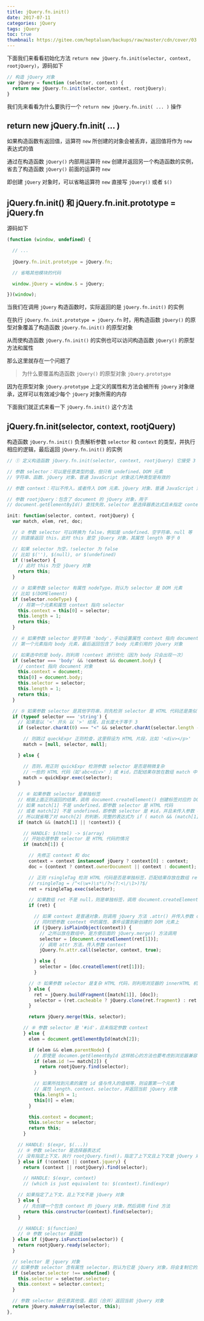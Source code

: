 ```yaml
---
title: jQuery.fn.init()
date: 2017-07-11
categories: jQuery
tags: jQuery
toc: true
thumbnail: https://gitee.com/heptaluan/backups/raw/master/cdn/cover/03.jpg
---
```


下面我们来看看初始化方法 `return new jQuery.fn.init(selector, context, rootjQuery)`，源码如下

```js
// 构造 jQuery 对象
var jQuery = function (selector, context) {
  return new jQuery.fn.init(selector, context, rootjQuery);
}
```

<!--more-->

我们先来看看为什么要执行一个 `return new jQuery.fn.init( ... )` 操作 

## return new jQuery.fn.init( ... )

如果构造函数有返回值，运算符 `new` 所创建的对象会被丢弃，返回值将作为 `new` 表达式的值

通过在构造函数 `jQuery()` 内部用运算符 `new` 创建并返回另一个构造函数的实例，省去了构造函数 `jQuery()` 前面的运算符 `new`

即创建 `jQuery` 对象时，可以省略运算符 `new` 直接写 `jQuery()` 或者 `$()`



## jQuery.fn.init() 和 jQuery.fn.init.prototype = jQuery.fn

源码如下

```js
(function (window, undefined) {

  // ...
  
  jQuery.fn.init.prototype = jQuery.fn;

  // 省略其他模块的代码

  window.jQuery = window.$ = jQuery;

})(window);
```

当我们在调用 `jQuery` 构造函数时，实际返回的是 `jQuery.fn.init()` 的实例

在执行 `jQuery.fn.init.prototype = jQuery.fn` 时，用构造函数 `jQuery()` 的原型对象覆盖了构造函数 `jQuery.fn.init()` 的原型对象

从而使构造函数 `jQuery.fn.init()` 的实例也可以访问构造函数 `jQuery()` 的原型方法和属性

那么这里就存在一个问题了

> 为什么要覆盖构造函数 `jQuery()` 的原型对象 `jQuery.prototype`

因为在原型对象 `jQuery.prototype` 上定义的属性和方法会被所有 `jQuery` 对象继承，这样可以有效减少每个 `jQuery` 对象所需的内存

下面我们就正式来看一下 `jQuery.fn.init()` 这个方法


## jQuery.fn.init(selector, context, rootjQuery)

构造函数 `jQuery.fn.init()` 负责解析参数 `selector` 和 `context` 的类型，并执行相应的逻辑，最后返回 `jQuery.fn.init()` 的实例

```js
// ① 定义构造函数 jQuery.fn.init(selector, context, rootjQuery) 它接受 3 个参数

// 参数 selector：可以是任意类型的值，但只有 undefined、DOM 元素
// 字符串、函数、jQuery 对象、普通 JavaScript 对象这几种类型是有效的

// 参数 context：可以不传入，或者传入 DOM 元素、jQuery 对象、普通 JavaScript 对象之一

// 参数 rootjQuery：包含了 document 的 jQuery 对象，用于 
// document.getElementById() 查找失败、selector 是选择器表达式且未指定 context、selector 是函数的情况

init: function(selector, context, rootjQuery) {
  var match, elem, ret, doc;

  // ② 参数 selector 可以转换为 false，例如是 undefined、空字符串、null 等
  // 则直接返回 this，此时 this 是空 jQuery 对象，其属性 length 等于 0

  // 如果 selector 为空，!selector 为 false
  // 比如 $(''), $(null), or $(undefined)
  if (!selector) {
    // 此时 this 为空 jQuery 对象
    return this;
  }

  // ③ 如果参数 selector 有属性 nodeType，则认为 selector 是 DOM 元素
  // 比如 $(DOMElement)
  if (selector.nodeType) {
    // 将第一个元素和属性 context 指向 selector
    this.context = this[0] = selector;
    this.length = 1;
    return this;
  }

  // ④ 如果参数 selector 是字符串 'body'，手动设置属性 context 指向 document 对象
  // 第一个元素指向 body 元素，最后返回包含了 body 元素引用的 jQuery 对象

  // 如果选中的是 body，则利用 !context 进行优化（因为 body 只会出现一次）
  if (selector === 'body' && !context && document.body) {
    // context 指向 document 对象
    this.context = document;
    this[0] = document.body;
    this.selector = selector;
    this.length = 1;
    return this;
  }

  // ⑤ 如果参数 selector 是其他字符串，则先检测 selector 是 HTML 代码还是类似 #id 这样的选择符
  if (typeof selector === 'string') {
    // 如果是以 '<' 开头 以 '>' 结尾，且长度大于等于 3
    if (selector.charAt(0) === "<" && selector.charAt(selector.length - 1) === ">" && selector.length >= 3) {

      // 则跳过 queckExpr 正则检查，这里假设为 HTML 片段，比如 '<div></p>'
      match = [null, selector, null];

    } else {

      // 否则，用正则 quickExpr 检测参数 selector 是否是稍微复杂
      // 一些的 HTML 代码（如'abc<div>' ）或 #id，匹配结果存放在数组 match 中
      match = quickExpr.exec(selector);
    }

    // ⑥ 如果参数 selector 是单独标签
    // 根据上面正则返回的结果，调用 document.createElement() 创建标签对应的 DOM 元素
    // 如果 match[1] 不是 undefined，即参数 selector 是 HTML 代码
    // 或者 match[2] 不是 undefined，即参数 selector 是 #id，并且未传入参数 context
    // 所以就省略了对 match[2] 的判断，完整的表达式为 if ( match && (match[1] || match[2] && !context) )
    if (match && (match[1] || !context)) {

      // HANDLE: $(html) -> $(array)
      // 开始处理参数 selector 是 HTML 代码的情况
      if (match[1]) {

        // 先修正 context 和 doc
        context = context instanceof jQuery ? context[0] : context;
        doc = (context ? context.ownerDocument || context : document);

        // 正则 rsingleTag 检测 HTML 代码是否是单独标签，匹配结果存放在数组 ret 中
        // rsingleTag = /^<(\w+)\s*\/?>(?:<\/\1>)?$/
        ret = rsingleTag.exec(selector);

        // 如果数组 ret 不是 null，则是单独标签，调用 document.createElement() 创建标签对应的 DOM 元素
        if (ret) {

          // 如果 context 是普通对象，则调用 jQuery 方法 .attr() 并传入参数 context
          // 同时把参数 context 中的属性、事件设置到新创建的 DOM 元素上
          if (jQuery.isPlainObject(context)) {
            // 之所以放在数组中，是方便后面的 jQuery.merge() 方法调用
            selector = [document.createElement(ret[1])];
            // 调用 attr 方法，传入参数 context
            jQuery.fn.attr.call(selector, context, true);

          } else {
            selector = [doc.createElement(ret[1])];
          }

        // ⑦ 如果参数 selector 是复杂 HTML 代码，则利用浏览器的 innerHTML 机制创建 DOM 元素
        } else {
          ret = jQuery.buildFragment([match[1]], [doc]);
          selector = (ret.cacheable ? jQuery.clone(ret.fragment) : ret.fragment).childNodes;
        }

        return jQuery.merge(this, selector);

      // ⑧ 参数 selector 是 '#id'，且未指定参数 context
      } else {
        elem = document.getElementById(match[2]);

        if (elem && elem.parentNode) {
          // 即使是 documen.getElementById 这样核心的方法也要考虑到浏览器兼容问题，可能找到的是 name 而不是 id
          if (elem.id !== match[2]) {
            return rootjQuery.find(selector);
          }

          // 如果所找到元素的属性 id 值与传入的值相等，则设置第一个元素
          // 属性 length、context、selector，并返回当前 jQuery 对象
          this.length = 1;
          this[0] = elem;
        }

        this.context = document;
        this.selector = selector;
        return this;
      }

    // HANDLE: $(expr, $(...))
    // ⑨ 参数 selector 是选择器表达式
    // 没有指定上下文，执行 rootjQuery.find()，指定了上下文且上下文是 jQuery 对象，执行 context.find()
    } else if (!context || context.jquery) {
      return (context || rootjQuery).find(selector);

      // HANDLE: $(expr, context)
      // (which is just equivalent to: $(context).find(expr)

    // 如果指定了上下文，且上下文不是 jQuery 对象
    } else {
      // 先创建一个包含 context 的 jQuery 对象，然后调用 find 方法
      return this.constructor(context).find(selector);
    }

    // HANDLE: $(function)
    // ⑩ 参数 selector 是函数
  } else if (jQuery.isFunction(selector)) {
    return rootjQuery.ready(selector);
  }

  // selector 是 jquery 对象
  // 如果参数 selector 含有属性 selector，则认为它是 jQuery 对象，将会复制它的属性 selector 和 context
  if (selector.selector !== undefined) {
    this.selector = selector.selector;
    this.context = selector.context;
  }

  // 参数 selector 是任意其他值，最后（合并）返回当前 jQuery 对象
  return jQuery.makeArray(selector, this);
},
```
